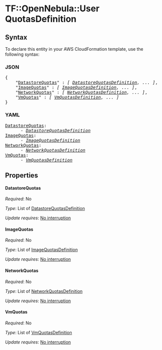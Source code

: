 # TF::OpenNebula::User QuotasDefinition

## Syntax

To declare this entity in your AWS CloudFormation template, use the following syntax:

### JSON

<pre>
{
    "<a href="#datastorequotas" title="DatastoreQuotas">DatastoreQuotas</a>" : <i>[ <a href="datastorequotasdefinition.md">DatastoreQuotasDefinition</a>, ... ]</i>,
    "<a href="#imagequotas" title="ImageQuotas">ImageQuotas</a>" : <i>[ <a href="imagequotasdefinition.md">ImageQuotasDefinition</a>, ... ]</i>,
    "<a href="#networkquotas" title="NetworkQuotas">NetworkQuotas</a>" : <i>[ <a href="networkquotasdefinition.md">NetworkQuotasDefinition</a>, ... ]</i>,
    "<a href="#vmquotas" title="VmQuotas">VmQuotas</a>" : <i>[ <a href="vmquotasdefinition.md">VmQuotasDefinition</a>, ... ]</i>
}
</pre>

### YAML

<pre>
<a href="#datastorequotas" title="DatastoreQuotas">DatastoreQuotas</a>: <i>
      - <a href="datastorequotasdefinition.md">DatastoreQuotasDefinition</a></i>
<a href="#imagequotas" title="ImageQuotas">ImageQuotas</a>: <i>
      - <a href="imagequotasdefinition.md">ImageQuotasDefinition</a></i>
<a href="#networkquotas" title="NetworkQuotas">NetworkQuotas</a>: <i>
      - <a href="networkquotasdefinition.md">NetworkQuotasDefinition</a></i>
<a href="#vmquotas" title="VmQuotas">VmQuotas</a>: <i>
      - <a href="vmquotasdefinition.md">VmQuotasDefinition</a></i>
</pre>

## Properties

#### DatastoreQuotas

_Required_: No

_Type_: List of <a href="datastorequotasdefinition.md">DatastoreQuotasDefinition</a>

_Update requires_: [No interruption](https://docs.aws.amazon.com/AWSCloudFormation/latest/UserGuide/using-cfn-updating-stacks-update-behaviors.html#update-no-interrupt)

#### ImageQuotas

_Required_: No

_Type_: List of <a href="imagequotasdefinition.md">ImageQuotasDefinition</a>

_Update requires_: [No interruption](https://docs.aws.amazon.com/AWSCloudFormation/latest/UserGuide/using-cfn-updating-stacks-update-behaviors.html#update-no-interrupt)

#### NetworkQuotas

_Required_: No

_Type_: List of <a href="networkquotasdefinition.md">NetworkQuotasDefinition</a>

_Update requires_: [No interruption](https://docs.aws.amazon.com/AWSCloudFormation/latest/UserGuide/using-cfn-updating-stacks-update-behaviors.html#update-no-interrupt)

#### VmQuotas

_Required_: No

_Type_: List of <a href="vmquotasdefinition.md">VmQuotasDefinition</a>

_Update requires_: [No interruption](https://docs.aws.amazon.com/AWSCloudFormation/latest/UserGuide/using-cfn-updating-stacks-update-behaviors.html#update-no-interrupt)

